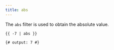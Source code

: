 ```yaml
---
title: abs
---
```


The `abs` filter is used to obtain the absolute value.

```twig
{{ -7 | abs }}

{# output: 7 #}
```